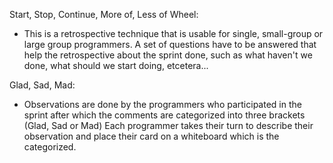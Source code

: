Start, Stop, Continue, More of, Less of Wheel:

* This is a retrospective technique that is usable for single, small-group or
    large group programmers. A set of questions have to be answered that help the retrospective about the sprint done, such as what haven't we done, what should we start doing, etcetera...

Glad, Sad, Mad:

* Observations are done by the programmers who participated in the sprint
    after which the comments are categorized into three brackets (Glad, Sad or Mad) Each programmer takes their turn to describe their observation and place their card on a whiteboard which is the categorized. 